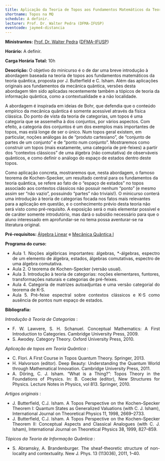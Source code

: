 ```yaml
---
title: Aplicação da Teoria de Topos aos Fundamentos Matemáticos da Teoria Quântica
shortname: Topos na MQ
schedule: A definir.
lecturer: Prof. Dr. Walter Pedra (DFMA-IFUSP)
eventcode: jayme4-distancia
---
```


**Ministrantes:** [Prof. Dr. Walter Pedra](http://lattes.cnpq.br/1498618533380124) ([DFMA-IFUSP](http://portal.if.usp.br/fma/pt-br/in%C3%ADcio-departamento-de-f%C3%ADsica-matem%C3%A1tica))

**Horário:** A definir.

**Carga Horária Total:** 10h

**Descrição:** O objetivo do minicurso é o de dar uma breve introdução à abordagem baseada na teoria de topos aos fundamentos matemáticos da teoria quântica, proposta por J. Butterfield e C. Isham. Além das aplicações originais aos fundamentos da mecânica quântica, versões desta abordagem têm sido aplicadas recentemente também a tópicos de teoria da informação quântica, como a contextualidade e a não localidade. 

 A abordagem é inspirada em ideias de Bohr, que defendia que o conteúdo empírico da mecânica quântica é somente acessível através da física clássica. Do ponto de vista da teoria de categorias, um topos é uma categoria que se assemelha à dos conjuntos, por vários aspectos. Com efeito, a  categoria dos conjuntos é um dos exemplos mais importantes de topos, mas está longe de ser o único. Num topos geral existem, em particular, noções análogas às de “produto cartesiano”, de “conjunto de partes de um conjunto” e de “ponto num conjunto”. Mostraremos como construir um topos (mais exatamente, uma categoria de pré-feixes) a partir dos “contextos clássicos” de uma álgebra (não comutativa) de observáveis quânticos, e como definir o análogo do espaço de estados dentro deste topos. 

 Como aplicação concreta, mostraremos que, nesta abordagem, o famoso teorema de Kochen-Specker, um resultado central para os fundamentos da teoria quântica, se refere ao fato de o “espaço de estados” no topos associado aos contextos clássicos não possuir nenhum “ponto” (e mesmo assim ser “não vazio”, possuindo “partes” não triviais!). O minicurso conterá uma introdução à teoria de categorias focada nos fatos mais relevantes para a aplicação em questão, e o conhecimento prévio desta teoria não será visto como pré-requisito. A exposição será o mais elementar possível e de caráter somente introdutório, mas dará o subsídio necessário para que o aluno interessado em aprofundar-se no tema possa aventurar-se na literatura original.

**Pré-requisitos:** [Álgebra Linear]() e [Mecânica Quântica I](https://uspdigital.usp.br/jupiterweb/obterDisciplina?nomdis=&sgldis=4302403)

**Programa do curso:**

<div style="text-align: justify">
 <ul>
  <li>Aula 1. Noções algébricas importantes: álgebras, *-álgebras, espectro de um elemento de álgebra, estados, álgebras comutativas, espectro de uma álgebra comutativa. </li>
  <li>Aula 2. O teorema de Kochen-Specker (versão usual). </li>
  
  <li>Aula 3. Introdução à teoria de categorias: noções elementares, funtores, transformações naturais e categorias de pré-feixes.</li>
  <li>Aula 4. Categoria de matrizes autoadjuntas e uma versão categorial do teorema de K-S. </li>
  <li>Aula 5. Pré-feixe espectral sobre contextos clássicos e K-S como ausência de pontos num espaço de estados. </li>
 </ul>
</div>

**Bibliografia:**

<i> Introdução à Teoria de Categorias </i>:

<div style="text-align: justify">
 <ul>
  <li>  F. W. Lawvere, S. H. Schanuel. Conceptual Mathematics: A First Introduction to Categories. Cambridge University Press, 2009. </li>
   <li> S. Awodey. Category Theory. Oxford University Press, 2010.</li>
 </ul>
</div>

<i> Aplicação de topos em Teoria Quântica </i>:

<div style="text-align: justify">
 <ul>
  <li>  C. Flori. A First Course in Topos Quantum Theory. Springer, 2013. </li>
   <li> H. Halvorson (editor). Deep Beauty: Understanding the Quantum World through Mathematical Innovation. Cambridge University Press, 2011.</li>
  <li> A. Döring, C. J. Isham. “What is a Thing?”: Topos Theory in the Foundations of Physics. In: B. Coecke (editor), New Structures for Physics. Lecture Notes in Physics, vol 813. Springer, 2010. </li>
 </ul>
</div>

<i> Artigos originais </i>:

<div style="text-align: justify">
 <ul>
  <li> J. Butterfield, C.J. Isham. A Topos Perspective on the Kochen–Specker Theorem I: Quantum States as Generalized Valuations (with C. J. Isham), International Journal on Theoretical Physics 11, 1998, 2669–2733. </li>
  <li>  J. Butterfield, C.J. Isham. A Topos Perspective on the Kochen–Specker Theorem II: Conceptual Aspects and Classical Analogues (with C. J. Isham), International Journal on Theoretical Physics 38, 1999, 827–859. </li>
 </ul>
</div>

<i> Tópicos da Teoria de Informação Quântica </i>:

<div style="text-align: justify">
 <ul>
  <li> S. Abramsky, A. Brandenburger. The sheaf-theoretic structure of non-locality and contextuality. New J. Phys. 13 (113036), 2011, 1–40. </li>
 </ul>
</div>



